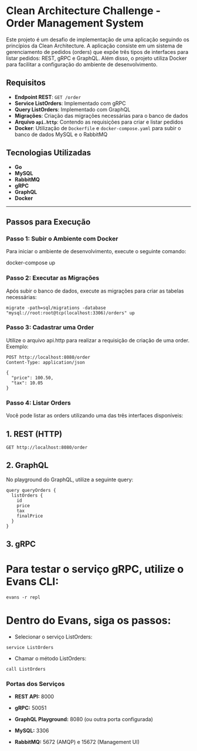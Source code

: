 # Clean Architecture Challenge - Order Management System

Este projeto é um desafio de implementação de uma aplicação seguindo os princípios da Clean Architecture. A aplicação consiste em um sistema de gerenciamento de pedidos (orders) que expõe três tipos de interfaces para listar pedidos: REST, gRPC e GraphQL. Além disso, o projeto utiliza Docker para facilitar a configuração do ambiente de desenvolvimento.

## Requisitos

- **Endpoint REST**: `GET /order`
- **Service ListOrders**: Implementado com gRPC
- **Query ListOrders**: Implementado com GraphQL
- **Migrações**: Criação das migrações necessárias para o banco de dados
- **Arquivo `api.http`**: Contendo as requisições para criar e listar pedidos
- **Docker**: Utilização de `Dockerfile` e `docker-compose.yaml` para subir o banco de dados MySQL e o RabbitMQ

## Tecnologias Utilizadas

- **Go**
- **MySQL**
- **RabbitMQ**
- **gRPC**
- **GraphQL**
- **Docker**

---

## Passos para Execução

### Passo 1: Subir o Ambiente com Docker

Para iniciar o ambiente de desenvolvimento, execute o seguinte comando:

docker-compose up

### Passo 2: Executar as Migrações

Após subir o banco de dados, execute as migrações para criar as tabelas necessárias:
``` 
migrate -path=sql/migrations -database "mysql://root:root@tcp(localhost:3306)/orders" up
``` 
### Passo 3: Cadastrar uma Order

Utilize o arquivo api.http para realizar a requisição de criação de uma order. Exemplo:
``` 
POST http://localhost:8080/order
Content-Type: application/json

{
  "price": 100.50,
  "tax": 10.05
}
``` 
### Passo 4: Listar Orders

Você pode listar as orders utilizando uma das três interfaces disponíveis:

## 1. REST (HTTP)
``` 
GET http://localhost:8080/order
``` 
## 2. GraphQL

No playground do GraphQL, utilize a seguinte query:
``` 
query queryOrders {
  listOrders {
    id
    price
    tax
    finalPrice
  }
}
``` 
## 3. gRPC

# Para testar o serviço gRPC, utilize o Evans CLI:
``` 
evans -r repl
``` 
# Dentro do Evans, siga os passos:

- Selecionar o serviço ListOrders:
``` 
service ListOrders
``` 

- Chamar o método ListOrders:
``` 
call ListOrders
``` 

### Portas dos Serviços

- **REST API:** 8000

- **gRPC:** 50051

- **GraphQL Playground:** 8080 (ou outra porta configurada)

- **MySQL:** 3306

- **RabbitMQ:** 5672 (AMQP) e 15672 (Management UI)

